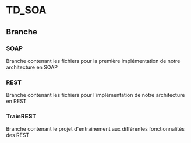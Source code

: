 # TD_SOA

## Branche

### SOAP

Branche contenant les fichiers pour la première implémentation de notre architecture en SOAP

### REST

Branche contenant les fichiers pour l'implémentation de notre architecture en REST

### TrainREST

Branche contenant le projet d'entrainement aux différentes fonctionnalités des REST

